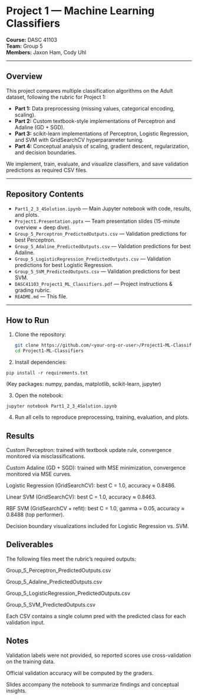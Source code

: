 # Project 1 — Machine Learning Classifiers

**Course:** DASC 41103  
**Team:** Group 5  
**Members:** Jaxon Ham, Cody Uhl  

---

## Overview
This project compares multiple classification algorithms on the Adult dataset, following the rubric for Project 1:

- **Part 1:** Data preprocessing (missing values, categorical encoding, scaling).
- **Part 2:** Custom textbook-style implementations of Perceptron and Adaline (GD + SGD).
- **Part 3:** scikit-learn implementations of Perceptron, Logistic Regression, and SVM with GridSearchCV hyperparameter tuning.
- **Part 4:** Conceptual analysis of scaling, gradient descent, regularization, and decision boundaries.

We implement, train, evaluate, and visualize classifiers, and save validation predictions as required CSV files.

---

## Repository Contents
- `Part1_2_3_4Solution.ipynb` — Main Jupyter notebook with code, results, and plots.  
- `Project1.Presentation.pptx` — Team presentation slides (15-minute overview + deep dive).  
- `Group_5_Perceptron_PredictedOutputs.csv` — Validation predictions for best Perceptron.  
- `Group_5_Adaline_PredictedOutputs.csv` — Validation predictions for best Adaline.  
- `Group_5_LogisticRegression_PredictedOutputs.csv` — Validation predictions for best Logistic Regression.  
- `Group_5_SVM_PredictedOutputs.csv` — Validation predictions for best SVM.  
- `DASC41103_Project1_ML_Classifiers.pdf` — Project instructions & grading rubric.  
- `README.md` — This file.

---

## How to Run
1. Clone the repository:
   ```bash
   git clone https://github.com/<your-org-or-user>/Project1-ML-Classifiers.git
   cd Project1-ML-Classifiers
   ```

2. Install dependencies:
  ```
  pip install -r requirements.txt
  ```

(Key packages: numpy, pandas, matplotlib, scikit-learn, jupyter)

3. Open the notebook:
  ```
  jupyter notebook Part1_2_3_4Solution.ipynb
  ```

4. Run all cells to reproduce preprocessing, training, evaluation, and plots.

## Results

Custom Perceptron: trained with textbook update rule, convergence monitored via misclassifications.

Custom Adaline (GD + SGD): trained with MSE minimization, convergence monitored via MSE curves.

Logistic Regression (GridSearchCV): best C = 1.0, accuracy ≈ 0.8486.

Linear SVM (GridSearchCV): best C = 1.0, accuracy ≈ 0.8463.

RBF SVM (GridSearchCV + refit): best C = 1.0, gamma = 0.05, accuracy ≈ 0.8488 (top performer).

Decision boundary visualizations included for Logistic Regression vs. SVM.

## Deliverables

The following files meet the rubric’s required outputs:

  Group_5_Perceptron_PredictedOutputs.csv

  Group_5_Adaline_PredictedOutputs.csv

  Group_5_LogisticRegression_PredictedOutputs.csv

  Group_5_SVM_PredictedOutputs.csv

Each CSV contains a single column pred with the predicted class for each validation input.

## Notes

Validation labels were not provided, so reported scores use cross-validation on the training data.

Official validation accuracy will be computed by the graders.

Slides accompany the notebook to summarize findings and conceptual insights.
